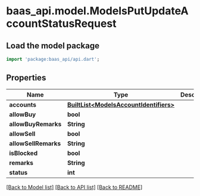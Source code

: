 # baas_api.model.ModelsPutUpdateAccountStatusRequest

## Load the model package
```dart
import 'package:baas_api/api.dart';
```

## Properties
Name | Type | Description | Notes
------------ | ------------- | ------------- | -------------
**accounts** | [**BuiltList&lt;ModelsAccountIdentifiers&gt;**](ModelsAccountIdentifiers.md) |  | [optional] 
**allowBuy** | **bool** |  | [optional] 
**allowBuyRemarks** | **String** |  | [optional] 
**allowSell** | **bool** |  | [optional] 
**allowSellRemarks** | **String** |  | [optional] 
**isBlocked** | **bool** |  | [optional] 
**remarks** | **String** |  | [optional] 
**status** | **int** |  | [optional] 

[[Back to Model list]](../README.md#documentation-for-models) [[Back to API list]](../README.md#documentation-for-api-endpoints) [[Back to README]](../README.md)



